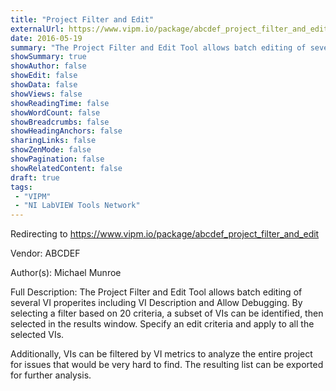 ```yaml
---
title: "Project Filter and Edit"
externalUrl: https://www.vipm.io/package/abcdef_project_filter_and_edit
date: 2016-05-19
summary: "The Project Filter and Edit Tool allows batch editing of several VI properites including VI Description and Allow Debugging."
showSummary: true
showAuthor: false
showEdit: false
showData: false
showViews: false
showReadingTime: false
showWordCount: false
showBreadcrumbs: false
showHeadingAnchors: false
sharingLinks: false
showZenMode: false
showPagination: false
showRelatedContent: false
draft: true
tags:
 - "VIPM"
 - "NI LabVIEW Tools Network"
---
```


Redirecting to https://www.vipm.io/package/abcdef_project_filter_and_edit

Vendor: ABCDEF

Author(s): Michael Munroe
 
Full Description:
The Project Filter and Edit Tool allows batch editing of several VI properites including VI Description and Allow Debugging.  By selecting a filter based on 20 criteria, a subset of VIs can be identified, then selected in the results window.  Specify an edit criteria and apply to all the selected VIs.

Additionally, VIs can be filtered by VI metrics to analyze the entire project for issues that would be very hard to find.  The resulting list can be exported for further analysis.